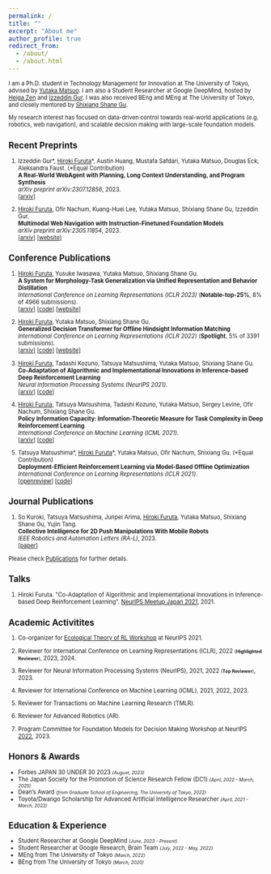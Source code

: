 ```yaml
---
permalink: /
title: ""
excerpt: "About me"
author_profile: true
redirect_from:
  - /about/
  - /about.html
---
```

<span style="font-size: 80%;">

I am a Ph.D. student in Technology Management for Innovation at The University of Tokyo, advised by [Yutaka Matsuo](http://ymatsuo.com/). I am also a Student Researcher at Google DeepMind, hosted by [Heiga Zen](https://scholar.google.com/citations?user=z3IRvDwAAAAJ) and [Izzeddin Gur](https://scholar.google.com/citations?user=qS_ugJAAAAAJ). I was also received BEng and MEng at The University of Tokyo, and closely mentored by [Shixiang Shane Gu](https://sites.google.com/view/gugurus/home).



My research interest has focused on data-driven control towards real-world applications (e.g. robotics, web navigation), and scalable decision making with large-scale foundation models.


## Recent Preprints
1. Izzeddin Gur\*, <u>Hiroki Furuta</u>\*, Austin Huang, Mustafa Safdari, Yutaka Matsuo, Douglas Eck, Aleksandra Faust. (\*Equal Contribution)<br>
**A Real-World WebAgent with Planning, Long Context Understanding, and Program Synthesis**  <br>
_arXiv preprint arXiv:2307.12856_, 2023. <br>
[[arxiv](https://arxiv.org/abs/2307.12856)]

1. <u>Hiroki Furuta</u>, Ofir Nachum, Kuang-Huei Lee, Yutaka Matsuo, Shixiang Shane Gu, Izzeddin Gur. <br>
**Multimodal Web Navigation with Instruction-Finetuned Foundation Models**  <br>
_arXiv preprint arXiv:2305.11854_, 2023. <br>
[[arxiv](https://arxiv.org/abs/2305.11854)] [[website](https://sites.google.com/view/mm-webnav/)]


## Conference Publications
1. <u>Hiroki Furuta</u>, Yusuke Iwasawa, Yutaka Matsuo, Shixiang Shane Gu. <br>
**A System for Morphology-Task Generalization via Unified Representation and Behavior Distillation** <br>
_International Conference on Learning Representations (ICLR 2023)_ (**Notable-top-25%**, 8% of 4966 submissions). <br>
[[arxiv](https://arxiv.org/abs/2211.14296)] [[code](https://github.com/frt03/mxt_bench)] [[website](https://sites.google.com/view/control-graph)]

1. <u>Hiroki Furuta</u>, Yutaka Matsuo, Shixiang Shane Gu. <br>
**Generalized Decision Transformer for Offline Hindsight Information Matching**  <br>
_International Conference on Learning Representations (ICLR 2022)_ (**Spotlight**, 5% of 3391 submissions). <br>
[[arxiv](https://arxiv.org/abs/2111.10364)] [[code](https://github.com/frt03/generalized_dt)] [[website](https://sites.google.com/view/generalizeddt)]

1. <u>Hiroki Furuta</u>, Tadashi Kozuno, Tatsuya Matsushima, Yutaka Matsuo, Shixiang Shane Gu. <br>
**Co-Adaptation of Algorithmic and Implementational Innovations in Inference-based Deep Reinforcement Learning**  <br>
_Neural Information Processing Systems (NeurIPS 2021)_. <br>
[[arxiv](https://arxiv.org/abs/2103.17258)] [[code](https://github.com/frt03/inference-based-rl)]

1. <u>Hiroki Furuta</u>, Tatsuya Matsushima, Tadashi Kozuno, Yutaka Matsuo, Sergey Levine, Ofir Nachum, Shixiang Shane Gu. <br>
**Policy Information Capacity: Information-Theoretic Measure for Task Complexity in Deep Reinforcement Learning**  <br>
_International Conference on Machine Learning (ICML 2021)_. <br>
[[arxiv](https://arxiv.org/abs/2103.12726)] [[code](https://github.com/frt03/pic)]

1. Tatsuya Matsushima\*, <u>Hiroki Furuta</u>\*, Yutaka Matsuo, Ofir Nachum, Shixiang Gu. (\*Equal Contribution)<br>
**Deployment-Efficient Reinforcement Learning via Model-Based Offline Optimization**  <br>
_International Conference on Learning Representations (ICLR 2021)_. <br>
[[openreview](https://openreview.net/forum?id=3hGNqpI4WS)] [[code](https://github.com/matsuolab/BREMEN)]


## Journal Publications
1. So Kuroki, Tatsuya Matsushima, Junpei Arima, <u>Hiroki Furuta</u>, Yutaka Matsuo, Shixiang Shane Gu, Yujin Tang. <br>
**Collective Intelligence for 2D Push Manipulations With Mobile Robots** <br>
_IEEE Robotics and Automation Letters (RA-L)_, 2023. <br>
[[paper](https://ieeexplore.ieee.org/abstract/document/10080994)]


Please check [Publications](./publications.md) for further details.


## Talks
1. Hiroki Furuta. "Co-Adaptation of Algorithmic and Implementational Innovations in Inference-based Deep Reinforcement Learning". [NeurIPS Meetup Japan 2021](https://neuripsmeetup.jp/2021/), 2021.


## Academic Activitites
1. Co-organizer for [Ecological Theory of RL Workshop](https://sites.google.com/view/ecorl2021) at NeurIPS 2021.

1. Reviewer for International Conference on Learning Representations (ICLR), 2022 <span style="font-size: 80%;">(**Highlighted Reviewer**)</span>, 2023, 2024.

1. Reviewer for Neural Information Processing Systems (NeurIPS), 2021, 2022 <span style="font-size: 80%;">(**Top Reviewer**)</span>, 2023.

1. Reviewer for International Conference on Machine Learning (ICML), 2021, 2022, 2023.

1. Reviewer for Transactions on Machine Learning Research (TMLR).

1. Reviewer for Advanced Robotics (AR).

1. Program Committee for Foundation Models for Decision Making Workshop at NeurIPS [2022](https://sites.google.com/view/fmdm-neurips/), 2023.


## Honors & Awards
- Forbes JAPAN 30 UNDER 30 2023 <span style="font-size: 80%;">_(August, 2023)_</span>
- The Japan Society for the Promotion of Science Research Fellow (DC1) <span style="font-size: 80%;">_(April, 2022 - March, 2025)_</span>
- Dean’s Award <span style="font-size: 80%;">_(from Graduate School of Engineering, The University of Tokyo, 2022)_</span>
- Toyota/Dwango Scholarship for Advanced Artificial Intelligence Researcher <span style="font-size: 80%;">_(April, 2021 - March, 2022)_</span>


## Education & Experience
- Student Researcher at Google DeepMind <span style="font-size: 80%;">_(June, 2023 - Present)_</span>
- Student Researcher at Google Research, Brain Team <span style="font-size: 80%;">_(July, 2022 - May, 2022)_</span>
- MEng from The University of Tokyo <span style="font-size: 80%;">_(March, 2022)_</span>
- BEng from The University of Tokyo <span style="font-size: 80%;">_(March, 2020)_</span>
